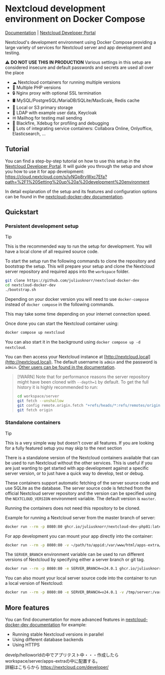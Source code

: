 # Nextcloud development environment on Docker Compose

[Documentation](https://juliusknorr.github.io/nextcloud-docker-dev/) | [Nextcloud Developer Portal](https://nextcloud.com/developer/)

Nextcloud's development environment using Docker Compose providing a large variety of services for Nextcloud server and app development and testing.

⚠ **DO NOT USE THIS IN PRODUCTION** Various settings in this setup are considered insecure and default passwords and secrets are used all over the place

- ☁ Nextcloud containers for running multiple versions
- 🐘 Multiple PHP versions
- 🔒 Nginx proxy with optional SSL termination
- 🛢️ MySQL/PostgreSQL/MariaDB/SQLite/MaxScale, Redis cache
- 💾 Local or S3 primary storage
- 👥 LDAP with example user data, Keycloak
- ✉ Mailhog for testing mail sending
- 🚀 Blackfire, Xdebug for profiling and debugging
- 📄 Lots of integrating service containers: Collabora Online, Onlyoffice, Elasticsearch, ...

## Tutorial

You can find a step-by-step tutorial on how to use this setup in the [Nextcloud Developer Portal](https://nextcloud.com/developer/). It will guide you through the setup and show you how to use it for app development: https://cloud.nextcloud.com/s/iyNGp8ryWxc7Efa?path=%2F1%20Setting%20up%20a%20development%20environment

In detail explanation of the setup and its features and configuration options can be found in the [nextcloud-docker-dev documentation](https://juliusknorr.github.io/nextcloud-docker-dev/).

## Quickstart

### Persistent development setup

> [!TIP]
> This is the recommended way to run the setup for development. You will have a local clone of all required source code.

To start the setup run the following commands to clone the repository and bootstrap the setup. This will prepare your setup and clone the Nextcloud server repository and required apps into the `workspace` folder.
```bash
git clone https://github.com/juliusknorr/nextcloud-docker-dev
cd nextcloud-docker-dev
./bootstrap.sh
```

Depending on your docker version you will need to use `docker-compose` instead of `docker compose` in the following commands.

This may take some time depending on your internet connection speed.

Once done you can start the Nextcloud container using:
```bash
docker compose up nextcloud
```

You can also start it in the background using `docker compose up -d nextcloud`.

You can then access your Nextcloud instance at [http://nextcloud.local](http://nextcloud.local). The default username is `admin` and the password is `admin`. [Other users can be found in the documentation](https://juliusknorr.github.io/nextcloud-docker-dev/basics/overview/#default-users).

> [!WARN]
> Note that for performance reasons the server repository might have been cloned with `--depth=1` by default. To get the full history it is highly recommended to run:
>
> ```bash
> cd workspace/server
> git fetch --unshallow
> git config remote.origin.fetch "+refs/heads/*:refs/remotes/origin/*"
> git fetch origin
> ```


### Standalone containers

> [!TIP]
> This is a very simple way but doesn't cover all features. If you are looking for a fully featured setup you may skip to the next section

There is a standalone version of the Nextcloud containers available that can be used to run Nextcloud without the other services. This is useful if you are just wanting to get started with app development against a specific server version, or to just have a quick way to develop, test or debug.

These containers support automatic fetching of the server source code and use SQLite as the database. The server source code is fetched from the official Nextcloud server repository and the version can be specified using the `NEXTCLOUD_VERSION` environment variable. The default version is `master`.

Running the containers does not need this repository to be cloned.

Example for running a Nextcloud server from the master branch of server:

```bash
docker run --rm -p 8080:80 ghcr.io/juliusknorr/nextcloud-dev-php81:latest
```

For app development you can mount your app directly into the container:

```bash
docker run --rm -p 8080:80 -v ~/path/to/appid:/var/www/html/apps-extra/appid ghcr.io/juliusknorr/nextcloud-dev-php81:latest
```

The `SERVER_BRANCH` environment variable can be used to run different versions of Nextcloud by specifying either a server branch or git tag.

```bash
docker run --rm -p 8080:80 -e SERVER_BRANCH=v24.0.1 ghcr.io/juliusknorr/nextcloud-dev-php81:latest
```

You can also mount your local server source code into the container to run a local version of Nextcloud:

```bash
docker run --rm -p 8080:80 -e SERVER_BRANCH=v24.0.1 -v /tmp/server:/var/www/html ghcr.io/juliusknorr/nextcloud-dev-php81:latest
```
## More features

You can find documentation for more advanced features in [nextcloud-docker-dev documentation](https://juliusknorr.github.io/nextcloud-docker-dev/) for example:

- Running stable Nextcloud versions in parallel
- Using different database backends
- Using HTTPS


develp/helloworldの中でアプリテスト中・・・作成したらworkspace/server/apps-extraの中に配置する。<br>
詳細はこちらから https://nextcloud.com/developer/ <br>

